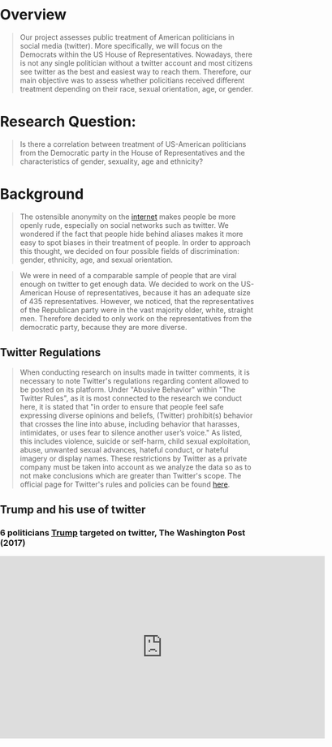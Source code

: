 <title>Example</title> <style> body { margin:0; padding:0; background-image:url("/china-environment/assets/images/Twitter.jpg"); background-repeat: no-repeat; webkit-background-size: cover; moz-background-size: cover; o-background-size: cover; background-size: cover; } </style>

# Overview
> Our project assesses public treatment of American politicians in social media (twitter). More specifically, we will focus on the Democrats within the US House of Representatives. Nowadays, there is not any single politician without a twitter account and most citizens see twitter as the best and easiest way to reach them. Therefore, our main objective was to assess whether policitians received different treatment depending on their race, sexual orientation, age, or gender. 

# Research Question: 
> Is there a correlation between treatment of US-American politicians from the Democratic party in the House of Representatives and the characteristics of gender, sexuality, age and ethnicity?

# Background 
> The ostensible anonymity on the [internet](https://forward.com/shma-now/tochecha-rebuke/353506/the-dangers-of-anonymity-on-the-internet/) makes people be more openly rude, especially on social networks such as twitter.  We wondered if the fact that people hide behind aliases makes it more easy to spot biases in their treatment of people. In order to approach this thought, we decided on four possible fields of discrimination: gender, ethnicity, age, and sexual orientation.  

>We were in need of a comparable sample of people that are viral enough on twitter to get enough data. We decided to work on the US-American House of representatives, because it has an adequate size of 435 representatives. However, we noticed, that  the representatives of the Republican party were in the vast majority older, white, straight men. Therefore decided to only work on the representatives from the democratic party, because they are more diverse. 

## Twitter Regulations
> When conducting research on insults made in twitter comments, it is necessary to note Twitter's regulations regarding content allowed to be posted on its platform. Under "Abusive Behavior" within "The Twitter Rules", as it is most connected to the research we conduct here, it is stated that "in order to ensure that people feel safe expressing diverse opinions and beliefs, (Twitter) prohibit(s) behavior that crosses the line into abuse, including behavior that harasses, intimidates, or uses fear to silence another user’s voice." As listed, this includes violence, suicide or self-harm, child sexual exploitation, abuse, unwanted sexual advances, hateful conduct, or hateful imagery or display names. These restrictions by Twitter as a private company must be taken into account as we analyze the data so as to not make conclusions which are greater than Twitter's scope. The official page for Twitter's rules and policies can be found [here](https://help.twitter.com/en/rules-and-policies/twitter-rules).

## Trump and his use of twitter 
### 6 politicians [Trump](https://www.youtube.com/watch?v=VyLIJNHv92U) targeted on twitter, The Washington Post (2017)

<iframe width="640" height="360" src="https://www.youtube.com/watch?v=VyLIJNHv92U" frameborder="0" gesture="media" allowfullscreen></iframe>
